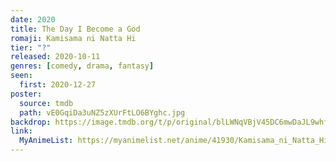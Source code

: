 ```yaml
---
date: 2020
title: The Day I Become a God
romaji: Kamisama ni Natta Hi
tier: "?"
released: 2020-10-11
genres: [comedy, drama, fantasy]
seen:
  first: 2020-12-27
poster:
  source: tmdb
  path: vE0GqiDa3uNZ5zXUrFtLO6BYghc.jpg
backdrop: https://image.tmdb.org/t/p/original/blLWNqVBjV45DC6mwDaJL9whfiq.jpg
link:
  MyAnimeList: https://myanimelist.net/anime/41930/Kamisama_ni_Natta_Hi
---
```


